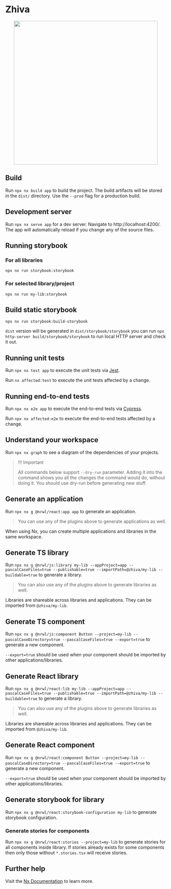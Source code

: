 # Zhiva

<p style="text-align: center;"><img src="https://raw.githubusercontent.com/zhiva-ai/zhivaai_web/master/static/medvision.png" width="450"></p>

## Build

Run `npx nx build app` to build the project. The build artifacts will be stored in the `dist/` directory. Use the `--prod` flag for a production build.

## Development server

Run `npx nx serve app` for a dev server. Navigate to http://localhost:4200/. The app will automatically reload if you change any of the source files.

## Running storybook

### For all libraries

`npx nx run storybook:storybook`

### For selected library/project

`npx nx run my-lib:storybook`

## Build static storybook

`npx nx run storybook:build-storybook`

`dist` version will be generated in `dist/storybook/storybook` you can run `npx http-server build/storybook/storybook` to run local HTTP server and check it out.

## Running unit tests

Run `npx nx test app` to execute the unit tests via [Jest](https://jestjs.io).

Run `nx affected:test` to execute the unit tests affected by a change.

## Running end-to-end tests

Run `npx nx e2e app` to execute the end-to-end tests via [Cypress](https://www.cypress.io).

Run `npx nx affected:e2e` to execute the end-to-end tests affected by a change.

## Understand your workspace

Run `npx nx graph` to see a diagram of the dependencies of your projects.

> !!! Important
>
> All commands below support `--dry-run` parameter. Adding it into the command shows you all the changes the command would do, without doing it. You should use dry-run before generating new stuff.

## Generate an application

Run `npx nx g @nrwl/react:app app` to generate an application.

> You can use any of the plugins above to generate applications as well.

When using Nx, you can create multiple applications and libraries in the same workspace.

## Generate TS library

Run `npx nx g @nrwl/js:library my-lib --appProject=app --pascalCaseFiles=true --publishable=true --importPath=@zhiva/my-lib --buildable=true` to generate a library.

> You can also use any of the plugins above to generate libraries as well.

Libraries are shareable across libraries and applications. They can be imported from `@zhiva/my-lib`.

## Generate TS component

Run `npx nx g @nrwl/js:component Button --project=my-lib --pascalCaseDirectory=true --pascalCaseFiles=true --export=true` to generate a new component.

`--export=true` should be used when your component should be imported by other applications/libraries.

## Generate React library

Run `npx nx g @nrwl/react:lib my-lib --appProject=app --pascalCaseFiles=true --publishable=true --importPath=@zhiva/my-lib --buildable=true` to generate a library.

> You can also use any of the plugins above to generate libraries as well.

Libraries are shareable across libraries and applications. They can be imported from `@zhiva/my-lib`.

## Generate React component

Run `npx nx g @nrwl/react:component Button --project=my-lib --pascalCaseDirectory=true --pascalCaseFiles=true --export=true` to generate a new component.

`--export=true` should be used when your component should be imported by other applications/libraries.

## Generate storybook for library

Run `npx nx g @nrwl/react:storybook-configuration my-lib` to generate storybook configuration.

### Generate stories for components

Run `npx nx g @nrwl/react:stories --project=my-lib` to generate stories for all components inside library. If stories already exists for some components then only those without `*.stories.tsx` will receive stories.

## Further help

Visit the [Nx Documentation](https://nx.dev) to learn more.
